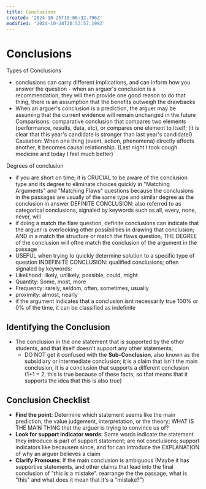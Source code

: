 ```yaml
---
title: Conclusions
created: '2024-10-25T18:06:32.796Z'
modified: '2024-10-28T20:53:57.198Z'
---
```


# Conclusions
Types of Conclusions 
- conclusions can carry different implications, and can inform how you answer the question - when an arguer's conclusion is a recommendation, they will then provide one good reason to do that thing, there is an assumption that the benefits outweigh the drawbacks
- When an arguer's conclusion is a prediction, the arguer may be assuming that the current evidence will remain unchanged in the future
Comparisons: comparative conclusion that compares two elements (performance, results, data, etc), or compares one element to itself; (it is clear that this year's candidate is stronger than last year's candidate0
Causation: When one thing (event, action, phenomena) directly affects another, it becomes causal relationship. (Last night I took cough medicine and today I feel much better)

Degrees of conclusion
- if you are short on time; it is CRUCIAL to be aware of the conclusion type and its degree to eliminate choices quickly in "Matching Arguments" and "Matching Flaws" questions because the conclusions in the passages are usually of the same type and similar degree as the conclusion in answer
DEFINITE CONCLUSION: 
also referred to as categorical conclusions, signaled by keywords such as all, every, none, never, will
- if doing a match the flaw question, definite conclusions can indicate that the arguer is overlooking other possibilities in drawing that conclusion; AND in a match the structure or match the flaws question, THE DEGREE of the conclusion will oftne match the conclusion of the argument in the passage
- USEFUL when trying to quickly determine solution to a specific type of question
INDEFINITE CONCLUSION:
qualified conclusions; often signaled by keywords:
- Likelihood: likely, unlikely, possible, could, might
- Quantity: Some, most, more
- Frequency: rarely, seldom, often, sometimes, usually
- proximity: almost, nearly
- if the argument indicates that a conclusion isnt necessarily true 100% or 0% of the time, it can be classified as indefinite

## Identifying the Conclusion 
- The conclusion in the one statement that is supported by the other students, and that itself doesn't support any other statements;
  - DO NOT get it confused with the **Sub-Conclusion**, also known as the subsidiary or intermediate conclusion; it is a claim that isn't the main conclusion, it is a conclusion that supports a different conclusion (1+1 = 2, this is true because of these facts, so that means that it supports the idea that this is also true) 

## Conclusion Checklist
  - **Find the point**: Determine which statement seems like the main prediction, the value judgement, interpretation, or the theory; WHAT IS THE MAIN THING that the arguer is trying to convince us of?
  - **Look for support indicator words**: Some words indicate the statement they introduce is part of support statement; are not conclusions; support indicators like becausem since, and for can introduce the EXPLANATION of why an arguer believes a claim
  - **Clarify Pronouns**: If the main conclusion is ambiguous (Maybe it has supportive statements, and other claims that lead into the final conclusion of "*this* is a mistake". rearrange the the passage, what is "this" and what does it mean that it's a "mistake?")
